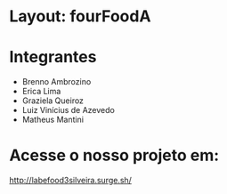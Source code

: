 # Layout: fourFoodA



# Integrantes
- Brenno Ambrozino
- Erica Lima
- Graziela Queiroz
- Luiz Vinícius de Azevedo
- Matheus Mantini

# Acesse o nosso projeto em: 
http://labefood3silveira.surge.sh/
